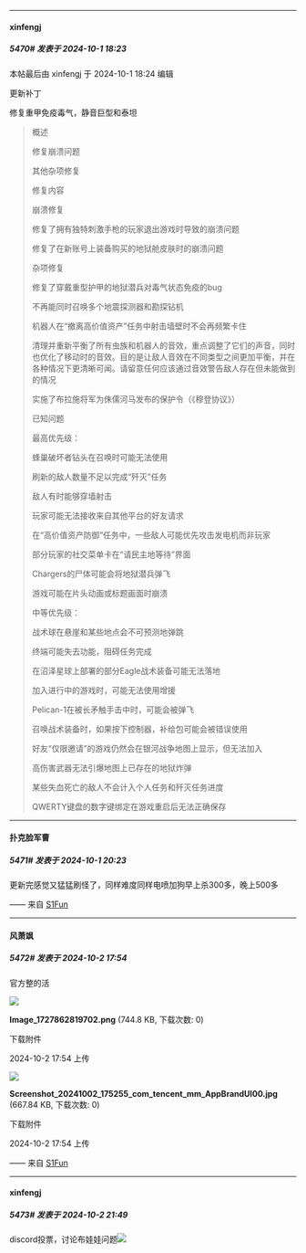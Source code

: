 ﻿
*****

####  xinfengj  
##### 5470#       发表于 2024-10-1 18:23

 本帖最后由 xinfengj 于 2024-10-1 18:24 编辑 

更新补丁

修复重甲免疫毒气，静音巨型和泰坦
 <blockquote>概述

修复崩溃问题

其他杂项修复

修复内容

崩溃修复

修复了拥有独特刺激手枪的玩家退出游戏时导致的崩溃问题

修复了在新账号上装备购买的地狱舱皮肤时的崩溃问题

杂项修复

修复了穿戴重型护甲的地狱潜兵对毒气状态免疫的bug

不再能同时召唤多个地震探测器和勘探钻机

机器人在“撤离高价值资产”任务中射击墙壁时不会再频繁卡住

清理并重新平衡了所有虫族和机器人的音效，重点调整了它们的声音，同时也优化了移动时的音效。目的是让敌人音效在不同类型之间更加平衡，并在各种情况下更清晰可闻。请留意任何应该通过音效警告敌人存在但未能做到的情况

实施了布拉施将军为侏儒河马发布的保护令（《穆登协议》）

已知问题

最高优先级：

蜂巢破坏者钻头在召唤时可能无法使用

刷新的敌人数量不足以完成“歼灭”任务

敌人有时能够穿墙射击

玩家可能无法接收来自其他平台的好友请求

在“高价值资产防御”任务中，一些敌人可能优先攻击发电机而非玩家

部分玩家的社交菜单卡在“请民主地等待”界面

Chargers的尸体可能会将地狱潜兵弹飞

游戏可能在片头动画或标题画面时崩溃

中等优先级：

战术球在悬崖和某些地点会不可预测地弹跳

终端可能失去功能，阻碍任务完成

在沼泽星球上部署的部分Eagle战术装备可能无法落地

加入进行中的游戏时，可能无法使用增援

Pelican-1在被长矛触手击中时，可能会被弹飞

召唤战术装备时，如果按下控制器，补给包可能会被错误使用

好友“仅限邀请”的游戏仍然会在银河战争地图上显示，但无法加入

高伤害武器无法引爆地图上已存在的地狱炸弹

某些失血死亡的敌人不会计入个人任务和歼灭任务进度

QWERTY键盘的数字键绑定在游戏重启后无法正确保存</blockquote>


*****

####  扑克脸军曹  
##### 5471#       发表于 2024-10-1 20:23

更新完感觉又猛猛刷怪了，同样难度同样电喷加狗早上杀300多，晚上500多

—— 来自 [S1Fun](https://s1fun.koalcat.com)


*****

####  风萧飒  
##### 5472#       发表于 2024-10-2 17:54

官方整的活

<img src="https://img.saraba1st.com/forum/202410/02/175410wndzgf3feagraamp.png" referrerpolicy="no-referrer">

<strong>Image_1727862819702.png</strong> (744.8 KB, 下载次数: 0)

下载附件

2024-10-2 17:54 上传

<img src="https://img.saraba1st.com/forum/202410/02/175410qbst55gqeb0pj5jo.jpg" referrerpolicy="no-referrer">

<strong>Screenshot_20241002_175255_com_tencent_mm_AppBrandUI00.jpg</strong> (667.84 KB, 下载次数: 0)

下载附件

2024-10-2 17:54 上传

—— 来自 [S1Fun](https://s1fun.koalcat.com)


*****

####  xinfengj  
##### 5473#       发表于 2024-10-2 21:49

discord投票，讨论布娃娃问题<img src="https://p.sda1.dev/19/51f8a8dae1e7d1feb2ed7d3b910541b3/CMP_20241002214834917.jpg" referrerpolicy="no-referrer">

